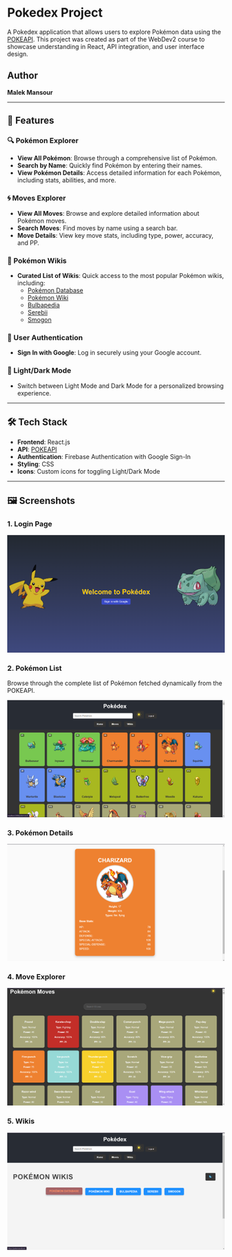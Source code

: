 # Pokedex Project

A Pokedex application that allows users to explore Pokémon data using the [POKEAPI](https://pokeapi.co/). This project was created as part of the WebDev2 course to showcase understanding in React, API integration, and user interface design. 

## Author
**Malek Mansour**

---

## 🌟 Features

### 🔍 Pokémon Explorer
- **View All Pokémon**: Browse through a comprehensive list of Pokémon.
- **Search by Name**: Quickly find Pokémon by entering their names.
- **View Pokémon Details**: Access detailed information for each Pokémon, including stats, abilities, and more.

### 🌀 Moves Explorer
- **View All Moves**: Browse and explore detailed information about Pokémon moves.
- **Search Moves**: Find moves by name using a search bar.
- **Move Details**: View key move stats, including type, power, accuracy, and PP.

### 📖 Pokémon Wikis
- **Curated List of Wikis**: Quick access to the most popular Pokémon wikis, including:
  - [Pokémon Database](https://pokemondb.net/)
  - [Pokémon Wiki](https://pokemon.fandom.com/)
  - [Bulbapedia](https://bulbapedia.bulbagarden.net/)
  - [Serebii](https://www.serebii.net/)
  - [Smogon](https://www.smogon.com/)

### 🔐 User Authentication
- **Sign In with Google**: Log in securely using your Google account.

### 🌙 Light/Dark Mode
- Switch between Light Mode and Dark Mode for a personalized browsing experience.

---

## 🛠️ Tech Stack

- **Frontend**: React.js
- **API**: [POKEAPI](https://pokeapi.co/)
- **Authentication**: Firebase Authentication with Google Sign-In
- **Styling**: CSS 
- **Icons**: Custom icons for toggling Light/Dark Mode

---

## 🖼️ Screenshots

### 1. Login Page


![Login Page](./screenshots/login_page.png)

### 2. Pokémon List
Browse through the complete list of Pokémon fetched dynamically from the POKEAPI.

![Pokémon List](./screenshots/pokemon_list.png)

### 3. Pokémon Details
![Pokémon Details](./screenshots/pokemon_details.png)

### 4. Move Explorer
![Move Explorer](./screenshots/move_explorer.png)

### 5. Wikis
![Dark Mode](./screenshots/wikis.png)
